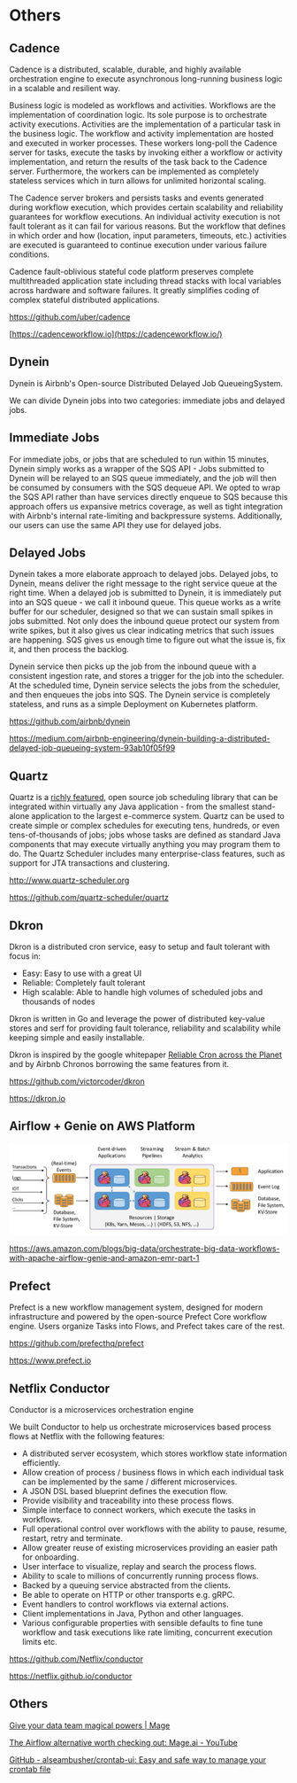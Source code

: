 # Others

## Cadence

Cadence is a distributed, scalable, durable, and highly available orchestration engine to execute asynchronous long-running business logic in a scalable and resilient way.

Business logic is modeled as workflows and activities. Workflows are the implementation of coordination logic. Its sole purpose is to orchestrate activity executions. Activities are the implementation of a particular task in the business logic. The workflow and activity implementation are hosted and executed in worker processes. These workers long-poll the Cadence server for tasks, execute the tasks by invoking either a workflow or activity implementation, and return the results of the task back to the Cadence server. Furthermore, the workers can be implemented as completely stateless services which in turn allows for unlimited horizontal scaling.

The Cadence server brokers and persists tasks and events generated during workflow execution, which provides certain scalability and reliability guarantees for workflow executions. An individual activity execution is not fault tolerant as it can fail for various reasons. But the workflow that defines in which order and how (location, input parameters, timeouts, etc.) activities are executed is guaranteed to continue execution under various failure conditions.

Cadence fault-oblivious stateful code platform preserves complete multithreaded application state including thread stacks with local variables across hardware and software failures. It greatly simplifies coding of complex stateful distributed applications.

https://github.com/uber/cadence

[https://cadenceworkflow.io](https://cadenceworkflow.io/)

## Dynein

Dynein is Airbnb's Open-source Distributed Delayed Job QueueingSystem.

We can divide Dynein jobs into two categories: immediate jobs and delayed jobs.

## Immediate Jobs

For immediate jobs, or jobs that are scheduled to run within 15 minutes, Dynein simply works as a wrapper of the SQS API - Jobs submitted to Dynein will be relayed to an SQS queue immediately, and the job will then be consumed by consumers with the SQS dequeue API. We opted to wrap the SQS API rather than have services directly enqueue to SQS because this approach offers us expansive metrics coverage, as well as tight integration with Airbnb's internal rate-limiting and backpressure systems. Additionally, our users can use the same API they use for delayed jobs.

## Delayed Jobs

Dynein takes a more elaborate approach to delayed jobs. Delayed jobs, to Dynein, means deliver the right message to the right service queue at the right time. When a delayed job is submitted to Dynein, it is immediately put into an SQS queue - we call it inbound queue. This queue works as a write buffer for our scheduler, designed so that we can sustain small spikes in jobs submitted. Not only does the inbound queue protect our system from write spikes, but it also gives us clear indicating metrics that such issues are happening. SQS gives us enough time to figure out what the issue is, fix it, and then process the backlog.

Dynein service then picks up the job from the inbound queue with a consistent ingestion rate, and stores a trigger for the job into the scheduler. At the scheduled time, Dynein service selects the jobs from the scheduler, and then enqueues the jobs into SQS. The Dynein service is completely stateless, and runs as a simple Deployment on Kubernetes platform.

https://github.com/airbnb/dynein

https://medium.com/airbnb-engineering/dynein-building-a-distributed-delayed-job-queueing-system-93ab10f05f99

## Quartz

Quartz is a [richly featured](http://www.quartz-scheduler.org/documentation/2.4.0-SNAPSHOT/introduction.html#features), open source job scheduling library that can be integrated within virtually any Java application - from the smallest stand-alone application to the largest e-commerce system. Quartz can be used to create simple or complex schedules for executing tens, hundreds, or even tens-of-thousands of jobs; jobs whose tasks are defined as standard Java components that may execute virtually anything you may program them to do. The Quartz Scheduler includes many enterprise-class features, such as support for JTA transactions and clustering.

http://www.quartz-scheduler.org

https://github.com/quartz-scheduler/quartz

## Dkron

Dkron is a distributed cron service, easy to setup and fault tolerant with focus in:

- Easy: Easy to use with a great UI
- Reliable: Completely fault tolerant
- High scalable: Able to handle high volumes of scheduled jobs and thousands of nodes

Dkron is written in Go and leverage the power of distributed key-value stores and serf for providing fault tolerance, reliability and scalability while keeping simple and easily installable.

Dkron is inspired by the google whitepaper [Reliable Cron across the Planet](https://queue.acm.org/detail.cfm?id=2745840) and by Airbnb Chronos borrowing the same features from it.

https://github.com/victorcoder/dkron

https://dkron.io

## Airflow + Genie on AWS Platform

![image](../../../media/Technologies-Apache-Others-image1.jpg)

https://aws.amazon.com/blogs/big-data/orchestrate-big-data-workflows-with-apache-airflow-genie-and-amazon-emr-part-1

## Prefect

Prefect is a new workflow management system, designed for modern infrastructure and powered by the open-source Prefect Core workflow engine. Users organize Tasks into Flows, and Prefect takes care of the rest.

https://github.com/prefecthq/prefect

https://www.prefect.io

## Netflix Conductor

Conductor is a microservices orchestration engine

We built Conductor to help us orchestrate microservices based process flows at Netflix with the following features:

- A distributed server ecosystem, which stores workflow state information efficiently.
- Allow creation of process / business flows in which each individual task can be implemented by the same / different microservices.
- A JSON DSL based blueprint defines the execution flow.
- Provide visibility and traceability into these process flows.
- Simple interface to connect workers, which execute the tasks in workflows.
- Full operational control over workflows with the ability to pause, resume, restart, retry and terminate.
- Allow greater reuse of existing microservices providing an easier path for onboarding.
- User interface to visualize, replay and search the process flows.
- Ability to scale to millions of concurrently running process flows.
- Backed by a queuing service abstracted from the clients.
- Be able to operate on HTTP or other transports e.g. gRPC.
- Event handlers to control workflows via external actions.
- Client implementations in Java, Python and other languages.
- Various configurable properties with sensible defaults to fine tune workflow and task executions like rate limiting, concurrent execution limits etc.

https://github.com/Netflix/conductor

https://netflix.github.io/conductor

## Others

[Give your data team magical powers | Mage](https://www.mage.ai/)

[The Airflow alternative worth checking out: Mage.ai - YouTube](https://www.youtube.com/watch?v=3gXsFEC3aYA)

[GitHub - alseambusher/crontab-ui: Easy and safe way to manage your crontab file](https://github.com/alseambusher/crontab-ui)
